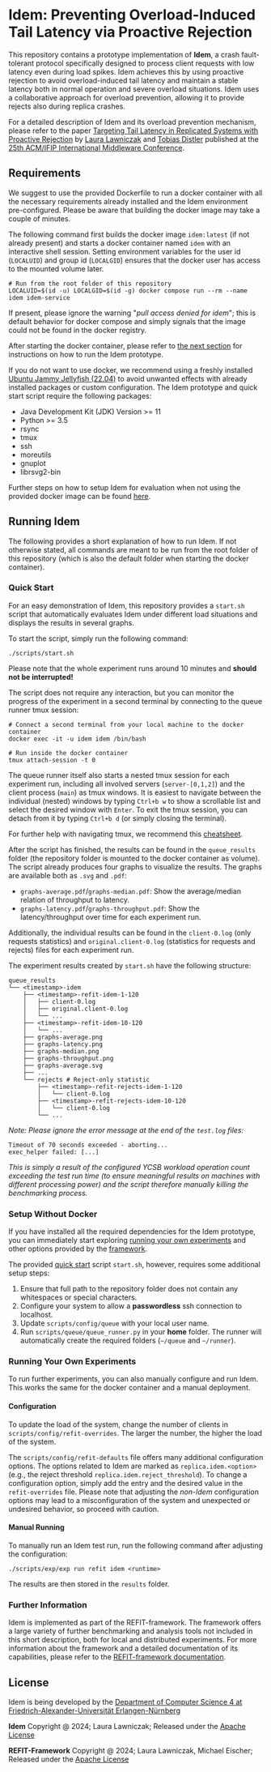 # Idem: Preventing Overload-Induced Tail Latency via Proactive Rejection

This repository contains a prototype implementation of **Idem**, a crash fault-tolerant protocol specifically designed to process client requests with low latency even during load spikes.
Idem achieves this by using proactive rejection to avoid overload-induced tail latency and maintain a stable latency both in normal operation and severe overload situations.
Idem uses a collaborative approach for overload prevention, allowing it to provide rejects also during replica crashes.

For a detailed description of Idem and its overload prevention mechanism, please refer to the paper [Targeting Tail Latency in Replicated Systems with Proactive Rejection](fixme) by [Laura Lawniczak](https://sys.cs.fau.de/person/lawniczak) and [Tobias Distler](https://sys.cs.fau.de/person/distler) published at the [25th ACM/IFIP International Middleware Conference](fixme).

## Requirements

We suggest to use the provided Dockerfile to run a docker container with all the necessary requirements already installed and the Idem environment pre-configured. Please be aware that building the docker image may take a couple of minutes.

The following command first builds the docker image ``idem:latest`` (if not already present) and starts a docker container named ``idem`` with an interactive shell session. Setting environment variables for the user id (``LOCALUID``) and group id (``LOCALGID``) ensures that the docker user has access to the mounted volume later.

```
# Run from the root folder of this repository
LOCALUID=$(id -u) LOCALGID=$(id -g) docker compose run --rm --name idem idem-service
```

If present, please ignore the warning "*pull access denied for idem*"; this is default behavior for docker compose and simply signals that the image could not be found in the docker registry.

After starting the docker container, please refer to [the next section](#running-idem) for instructions on how to run the Idem prototype.

If you do not want to use docker, we recommend using a freshly installed [Ubuntu Jammy Jellyfish (22.04)](https://releases.ubuntu.com/22.04/) to avoid unwanted effects with already installed packages or custom configuration.
The Idem prototype and quick start script require the following packages:

- Java Development Kit (JDK) Version >= 11
- Python >= 3.5
- rsync
- tmux
- ssh
- moreutils
- gnuplot
- librsvg2-bin

Further steps on how to setup Idem for evaluation when not using the provided docker image can be found [here](#setup-without-docker).

## Running Idem

The following provides a short explanation of how to run Idem. If not otherwise stated, all commands are meant to be run from the root folder of this repository (which is also the default folder when starting the docker container).

### Quick Start

For an easy demonstration of Idem, this repository provides a `start.sh` script that automatically evaluates Idem under different load situations and displays the results in several graphs.


To start the script, simply run the following command:

```
./scripts/start.sh
```

Please note that the whole experiment runs around 10 minutes and **should not be interrupted!**

The script does not require any interaction, but you can monitor the progress of the experiment in a second terminal by connecting to the queue runner tmux session:

```
# Connect a second terminal from your local machine to the docker container
docker exec -it -u idem idem /bin/bash

# Run inside the docker container
tmux attach-session -t 0
```

The queue runner itself also starts a nested tmux session for each experiment run, including all involved servers (``server-[0,1,2]``) and the client process (``main``) as tmux windows.
It is easiest to navigate between the individual (nested) windows by typing ``Ctrl+b w`` to show a scrollable list and select the desired window with ``Enter``.
To exit the tmux session, you can detach from it by typing ``Ctrl+b d`` (or simply closing the terminal).

For further help with navigating tmux, we recommend this [cheatsheet](https://tmuxcheatsheet.com/).


After the script has finished, the results can be found in the ``queue_results`` folder (the repository folder is mounted to the docker container as volume). The script already produces four graphs to visualize the results. The graphs are available both as ``.svg`` and ``.pdf``:

  * ``graphs-average.pdf``/``graphs-median.pdf``: Show the average/median relation of throughput to latency.
  * ``graphs-latency.pdf``/``graphs-throughput.pdf``: Show the latency/throughput over time for each experiment run.

Additionally, the individual results can be found in the ``client-0.log`` (only requests statistics) and ``original.client-0.log`` (statistics for requests and rejects) files for each experiment run.

The experiment results created by ``start.sh`` have the following structure:
```
queue_results
└── <timestamp>-idem
    ├── <timestamp>-refit-idem-1-120
    │   ├── client-0.log
    │   ├── original.client-0.log
    │   └── ...
    ├── <timestamp>-refit-idem-10-120
    │   └── ...
    ├── graphs-average.png
    ├── graphs-latency.png
    ├── graphs-median.png
    ├── graphs-throughput.png
    ├── graphs-average.svg
    ├── ...
    └── rejects # Reject-only statistic
        ├── <timestamp>-refit-rejects-idem-1-120
        │   └── client-0.log
        ├── <timestamp>-refit-rejects-idem-10-120
        │   └── client-0.log
        └── ...
```

*Note: Please ignore the error message at the end of the `test.log` files:*

```
Timeout of 70 seconds exceeded - aborting...
exec_helper failed: [...]
```

*This is simply a result of the configured YCSB workload operation count exceeding the test run time (to ensure meaningful results on machines with different processing power) and the script therefore manually killing the benchmarking process.*

### Setup Without Docker

If you have installed all the required dependencies for the Idem prototype, you can immediately start exploring [running your own experiments](#running-your-own-experiments) and other options provided by the [framework](#further-information).

The provided [quick start](#quick-start) script ``start.sh``, however, requires some additional setup steps:

  1) Ensure that full path to the repository folder does not contain any whitespaces or special characters.
  2) Configure your system to allow a **passwordless** ssh connection to localhost.
  3) Update ``scripts/config/queue`` with your local user name.
  4) Run ``scripts/queue/queue_runner.py`` in your **home** folder. The runner will automatically create the required folders (``~/queue`` and ``~/runner``).

### Running Your Own Experiments

To run further experiments, you can also manually configure and run Idem. This works the same for the docker container and a manual deployment.

#### Configuration

To update the load of the system, change the number of clients in ``scripts/config/refit-overrides``. The larger the number, the higher the load of the system.

The ``scripts/config/refit-defaults`` file offers many additional configuration options. The options related to Idem are marked as `replica.idem.<option>` (e.g., the reject threshold ``replica.idem.reject_threshold``). To change a configuration option, simply add the entry and the desired value in the ``refit-overrides`` file.
Please note that adjusting the *non-Idem* configuration options may lead to a misconfiguration of the system and unexpected or undesired behavior, so proceed with caution.

#### Manual Running
To manually run an Idem test run, run the following command after adjusting the configuration:

```
./scripts/exp/exp run refit idem <runtime>
```

The results are then stored in the ``results`` folder.

### Further Information

Idem is implemented as part of the REFIT-framework. The framework offers a large variety of further benchmarking and analysis tools not included in this short description, both for local and distributed experiments.
For more information about the framework and a detailed documentation of its capabilities, please refer to the [REFIT-framework documentation](FRAMEWORK.md).

## License

Idem is being developed by the [Department of Computer Science 4 at Friedrich-Alexander-Universität Erlangen-Nürnberg](https://sys.cs.fau.de)

**Idem** Copyright @ 2024; Laura Lawniczak; Released under the [Apache License](LICENSE)

**REFIT-Framework** Copyright @ 2024; Laura Lawniczak, Michael Eischer; Released under the [Apache License](LICENSE)
